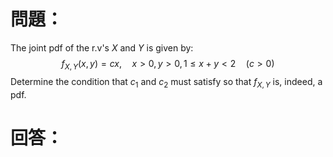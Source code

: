 # 問題：
The joint pdf of the r.v's $X$ and $Y$ is given by:
$$
f_{X,Y}(x,y)=cx,\quad x>0,\,y>0,\,1\leq x+y<2\quad(c>0)
$$
Determine the condition that $c_1$ and $c_2$ must satisfy so that $f_{X,Y}$ is, indeed, a pdf.
# 回答：
